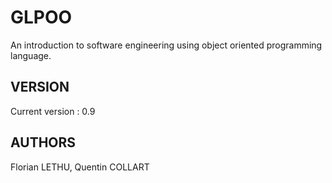 # GLPOO
An introduction to software engineering using object oriented programming language.


## VERSION

Current version : 0.9

## AUTHORS

Florian LETHU, Quentin COLLART
